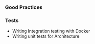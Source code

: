### Good Practices

### Tests
- Writing Integration testing with Docker
- Writing unit tests for Architecture